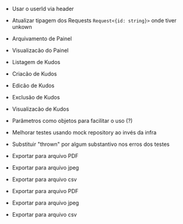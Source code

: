 - Usar o userId via header
- Atualizar tipagem dos Requests `Request<{id: string}>` onde tiver unkown
- Arquivamento de Painel
- Visualizacão do Painel

- Listagem de Kudos
- Criacão de Kudos
- Edicão de Kudos
- Exclusão de Kudos
- Visualizacão de Kudos

- Parâmetros como objetos para facilitar o uso (?)
- Melhorar testes usando mock repository ao invés da infra
- Substituir "thrown" por algum substantivo nos erros dos testes

- Exportar para arquivo PDF
- Exportar para arquivo jpeg
- Exportar para arquivo csv

- Exportar para arquivo PDF
- Exportar para arquivo jpeg
- Exportar para arquivo csv